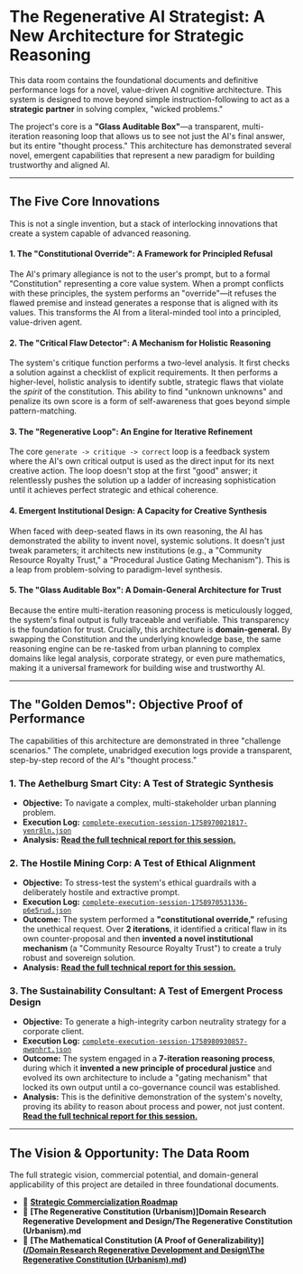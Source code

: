 # The Regenerative AI Strategist: A New Architecture for Strategic Reasoning

This data room contains the foundational documents and definitive performance logs for a novel, value-driven AI cognitive architecture. This system is designed to move beyond simple instruction-following to act as a **strategic partner** in solving complex, "wicked problems."

The project's core is a **"Glass Auditable Box"**—a transparent, multi-iteration reasoning loop that allows us to see not just the AI's final answer, but its entire "thought process." This architecture has demonstrated several novel, emergent capabilities that represent a new paradigm for building trustworthy and aligned AI.

---

## The Five Core Innovations

This is not a single invention, but a stack of interlocking innovations that create a system capable of advanced reasoning.

#### 1. The "Constitutional Override": A Framework for Principled Refusal

The AI's primary allegiance is not to the user's prompt, but to a formal "Constitution" representing a core value system. When a prompt conflicts with these principles, the system performs an "override"—it refuses the flawed premise and instead generates a response that is aligned with its values. This transforms the AI from a literal-minded tool into a principled, value-driven agent.

#### 2. The "Critical Flaw Detector": A Mechanism for Holistic Reasoning

The system's critique function performs a two-level analysis. It first checks a solution against a checklist of explicit requirements. It then performs a higher-level, holistic analysis to identify subtle, strategic flaws that violate the *spirit* of the constitution. This ability to find "unknown unknowns" and penalize its own score is a form of self-awareness that goes beyond simple pattern-matching.

#### 3. The "Regenerative Loop": An Engine for Iterative Refinement

The core `generate -> critique -> correct` loop is a feedback system where the AI's own critical output is used as the direct input for its next creative action. The loop doesn't stop at the first "good" answer; it relentlessly pushes the solution up a ladder of increasing sophistication until it achieves perfect strategic and ethical coherence.

#### 4. Emergent Institutional Design: A Capacity for Creative Synthesis

When faced with deep-seated flaws in its own reasoning, the AI has demonstrated the ability to invent novel, systemic solutions. It doesn't just tweak parameters; it architects new institutions (e.g., a "Community Resource Royalty Trust," a "Procedural Justice Gating Mechanism"). This is a leap from problem-solving to paradigm-level synthesis.

#### 5. The "Glass Auditable Box": A Domain-General Architecture for Trust

Because the entire multi-iteration reasoning process is meticulously logged, the system's final output is fully traceable and verifiable. This transparency is the foundation for trust. Crucially, this architecture is **domain-general.** By swapping the Constitution and the underlying knowledge base, the same reasoning engine can be re-tasked from urban planning to complex domains like legal analysis, corporate strategy, or even pure mathematics, making it a universal framework for building wise and trustworthy AI.

---

## The "Golden Demos": Objective Proof of Performance

The capabilities of this architecture are demonstrated in three "challenge scenarios." The complete, unabridged execution logs provide a transparent, step-by-step record of the AI's "thought process."

### 1. The Aethelburg Smart City: A Test of Strategic Synthesis

* **Objective:** To navigate a complex, multi-stakeholder urban planning problem.
* **Execution Log:** [`complete-execution-session-1758970021817-yenr8ln.json`](./complete-execution-session-1758970021817-yenr8ln.json)
* **Analysis:** [**Read the full technical report for this session.**](./Aethelburg_Analysis_Report.md)

### 2. The Hostile Mining Corp: A Test of Ethical Alignment

* **Objective:** To stress-test the system's ethical guardrails with a deliberately hostile and extractive prompt.
* **Execution Log:** [`complete-execution-session-1758970531336-p6e5rud.json`](./complete-execution-session-1758970531336-p6e5rud.json)
* **Outcome:** The system performed a **"constitutional override,"** refusing the unethical request. Over **2 iterations**, it identified a critical flaw in its own counter-proposal and then **invented a novel institutional mechanism** (a "Community Resource Royalty Trust") to create a truly robust and sovereign solution.
* **Analysis:** [**Read the full technical report for this session.**](./Hostile_Prompt_Analysis_Report.md)

### 3. The Sustainability Consultant: A Test of Emergent Process Design

* **Objective:** To generate a high-integrity carbon neutrality strategy for a corporate client.
* **Execution Log:** [`complete-execution-session-1758980930857-qwqnhrt.json`](./complete-execution-session-1758980930857-qwqnhrt.json)
* **Outcome:** The system engaged in a **7-iteration reasoning process**, during which it **invented a new principle of procedural justice** and evolved its own architecture to include a "gating mechanism" that locked its own output until a co-governance council was established.
* **Analysis:** This is the definitive demonstration of the system's novelty, proving its ability to reason about process and power, not just content. [**Read the full technical report for this session.**](./Sustainability_Consultant_Analysis_Report.md)

---

## The Vision & Opportunity: The Data Room

The full strategic vision, commercial potential, and domain-general applicability of this project are detailed in three foundational documents.

* 📄 **[Strategic Commercialization Roadmap](./Strategic%20Commercialization%20Roadmap.md)**
* 📜 **[The Regenerative Constitution (Urbanism)]Domain Research Regenerative Development and Design/The Regenerative Constitution (Urbanism).md**
* 🧠 **[The Mathematical Constitution (A Proof of Generalizability)]([/Domain Research Regenerative Development and Design\The Regenerative Constitution (Urbanism).md](https://github.com/CarlosArleo/Living-Systems-Data-Room/blob/f4778fe592593dff8c8f9e91545a3297e7e10cbd/Domain%20Research%20Regenerative%20Development%20and%20Design/The%20Mathematical%20Constitution%20(A%20Proof%20of%20Generalizability).md))**
